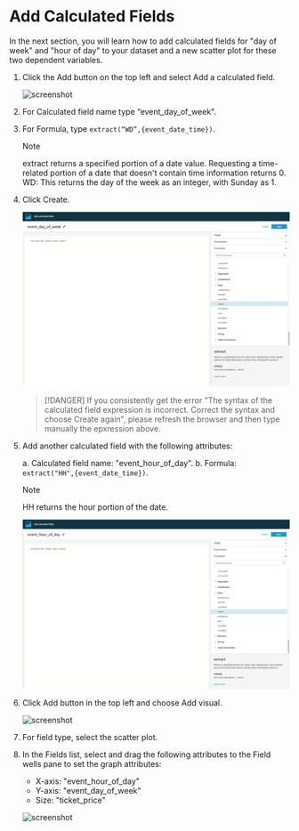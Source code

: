 # Add Calculated Fields

In the next section, you will learn how to add calculated fields for "day of week" and "hour of day" to your dataset and a new scatter plot for these two dependent variables.

1. Click the Add button on the top left and select Add a calculated field.

    ![screenshot](img/29.png)

2. For Calculated field name type “event_day_of_week".

3. For Formula, type `extract(“WD”,{event_date_time})`.

    > [!NOTE]
    > extract returns a specified portion of a date value. Requesting a time-related portion of a date that doesn't contain time information returns 0. WD: This returns the day of the week as an integer, with Sunday as 1.

1. Click Create.
 
    ![screenshot](img/30.png)

    > [!DANGER]
    > If you consistently get the error "The syntax of the calculated field expression is incorrect. Correct the syntax and choose Create again", please refresh the browser and then type manually the epxression above.

2. Add another calculated field with the following attributes:

    a. Calculated field name: "event_hour_of_day".
    b. Formula: `extract("HH",{event_date_time})`. 

    > [!NOTE]
    > HH returns the hour portion of the date.

    ![screenshot](img/31.png)

3. Click Add button in the top left and choose Add visual.
 
    ![screenshot](img/32.png)

4. For field type, select the scatter plot.

5. In the Fields list, select and drag the following attributes to the Field wells pane to set the graph attributes:
    
    - X-axis: "event_hour_of_day"
    - Y-axis: "event_day_of_week" 
    - Size: "ticket_price"
 
    ![screenshot](img/33.png)
